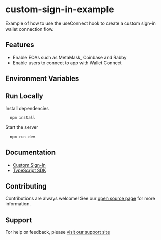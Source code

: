 # custom-sign-in-example

Example of how to use the useConnect hook to create a custom sign-in wallet connection flow. 

## Features

- Enable EOAs such as MetaMask, Coinbase and Rabby
- Enable users to connect to app with Wallet Connect

## Environment Variables


## Run Locally

Install dependencies

```bash
  npm install
```

Start the server

```bash
  npm run dev
```


## Documentation

- [Custom Sign-In](https://portal.thirdweb.com/connect/sign-in/Custom-UI)
- [TypeScript SDK](https://portal.thirdweb.com/typescript/latest)

## Contributing

Contributions are always welcome! See our [open source page](https://thirdweb.com/open-source) for more information. 


## Support 

For help or feedback, please [visit our support site](https://thirdweb.com/support)

